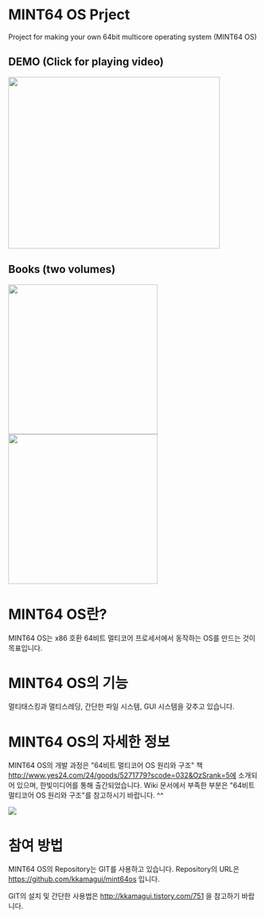 # MINT64 OS Prject
Project for making your own 64bit multicore operating system (MINT64 OS)

## DEMO (Click for playing video)

<a href='http://www.youtube.com/watch?feature=player_embedded&v=TmfPimwaM4Q' target='_blank'><img src='http://img.youtube.com/vi/TmfPimwaM4Q/0.jpg' width='425' height=344 /></a>

## Books (two volumes)

<a href='http://www.amazon.com/64-bit-multi-core-principles-structure-Korean/dp/8979148364/ref=sr_1_1?ie=UTF8&qid=1449647674&sr=8-1&keywords=64-bit+multi-core+OS+principles+and+structure' target='_blank'><image src='http://ecx.images-amazon.com/images/I/51-bZ0K3xlL._SX363_BO1,204,203,200_.jpg' width='300' /></a>
<a href='http://www.amazon.com/64-bit-multi-core-principles-structure-Korean/dp/8979148372/ref=sr_1_2?ie=UTF8&qid=1449647674&sr=8-2&keywords=64-bit+multi-core+OS+principles+and+structure' target='_blank'><image src='http://ecx.images-amazon.com/images/I/512i-i18WYL._SX363_BO1,204,203,200_.jpg' width='300' /></a>

# MINT64 OS란? #
MINT64 OS는 x86 호환 64비트 멀티코어 프로세서에서 동작하는 OS를 만드는 것이 목표입니다.

# MINT64 OS의 기능 #
멀티태스킹과 멀티스레딩, 간단한 파일 시스템, GUI 시스템을 갖추고 있습니다.


# MINT64 OS의 자세한 정보 #
MINT64 OS의 개발 과정은 "64비트 멀티코어 OS 원리와 구조" 책 http://www.yes24.com/24/goods/5271779?scode=032&OzSrank=5에 소개되어 있으며, 한빛미디어를 통해 출간되었습니다. Wiki 문서에서 부족한 부분은 "64비트 멀티코어 OS 원리와 구조"를 참고하시기 바랍니다. ^^

[![](http://ts.daumcdn.net/custom/blog/11/117824/skin/images/book1.jpg)](http://www.yes24.com/24/goods/5271779?scode=032&OzSrank=5)


# 참여 방법 #
MINT64 OS의 Repository는 GIT를 사용하고 있습니다. Repository의 URL은 https://github.com/kkamagui/mint64os 입니다.

GIT의 설치 및 간단한 사용법은 http://kkamagui.tistory.com/751 을 참고하기 바랍니다.

